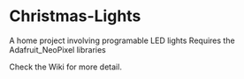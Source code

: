 # Christmas-Lights
A home project involving programable LED lights
Requires the Adafruit_NeoPixel libraries 

Check the Wiki for more detail.
